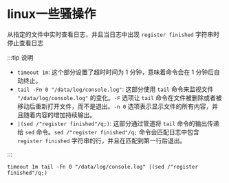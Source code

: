 # linux一些骚操作

从指定的文件中实时查看日志，并且当日志中出现 `register finished` 字符串时停止查看日志

:::tip 说明

- `timeout 1m`: 这个部分设置了超时时间为 1 分钟，意味着命令会在 1 分钟后自动终止。
- `tail -Fn 0 "/data/log/console.log"`: 这部分使用 `tail` 命令来监视文件 `"/data/log/console.log"` 的变化。`-F` 选项让 `tail` 命令在文件被删除或者被移动后重新打开文件，而不是退出。`-n 0` 选项表示显示文件的所有内容，并且随着内容的增加持续输出。
- `|(sed /"register finished"/q;)`: 这部分通过管道将 `tail` 命令的输出传递给 `sed` 命令。`sed /"register finished"/q;` 命令会匹配日志中包含 `register finished` 字符串的行，并且在匹配到第一行后退出。

:::

```shell
timeout 1m tail -Fn 0 "/data/log/console.log" |(sed /"register finished"/q;)
```

